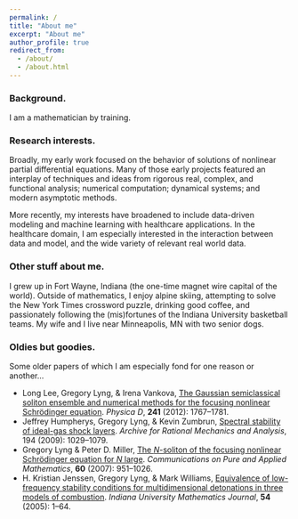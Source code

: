 ```yaml
---
permalink: /
title: "About me"
excerpt: "About me"
author_profile: true
redirect_from: 
  - /about/
  - /about.html
---
```


### Background. 
I am a mathematician by training.  

### Research interests.

Broadly, my early work focused on the behavior of solutions of nonlinear partial differential equations. Many of those early projects featured an interplay of techniques and ideas from rigorous real, complex, and functional analysis; numerical computation; dynamical systems; and modern asymptotic methods.

More recently, my interests have broadened to include data-driven modeling and machine learning with healthcare applications. In the healthcare domain, I am especially interested in the interaction between data and model, and the wide variety of relevant real world data.

### Other stuff about me.

I grew up in Fort Wayne, Indiana (the one-time magnet wire capital of the world). Outside of mathematics, I enjoy alpine skiing, attempting to solve the New York Times crossword puzzle, drinking good coffee, and passionately following the (mis)fortunes of the Indiana University basketball teams. My wife and I live near Minneapolis, MN with two senior dogs. 

### Oldies but goodies. 

Some older papers of which I am especially fond for one reason or another...

* Long Lee, Gregory Lyng, & Irena Vankova, [The Gaussian semiclassical soliton ensemble and numerical methods for the focusing nonlinear Schrödinger equation](https://dx.doi.org/10.1016/j.physd.2012.08.006). *Physica D*, **241** (2012): 1767–1781.
* Jeffrey Humpherys, Gregory Lyng, & Kevin Zumbrun, [Spectral stability of ideal-gas shock layers](https://dx.doi.org/10.1007/s00205-008-0195-4). *Archive for Rational Mechanics and Analysis*, 194 (2009): 1029–1079.
* Gregory Lyng & Peter D. Miller, [The *N*-soliton of the focusing nonlinear Schrödinger equation for *N* large](https://dx.doi.org/10.1002/cpa.20162). *Communications on Pure and Applied Mathematics*, **60** (2007): 951–1026.
* H. Kristian Jenssen, Gregory Lyng, & Mark Williams, [Equivalence of low-frequency stability conditions for multidimensional detonations in three models of combustion](https://dx.doi.org/10.1512/iumj.2005.54.2685). *Indiana University Mathematics Journal*, **54** (2005): 1–64. 

